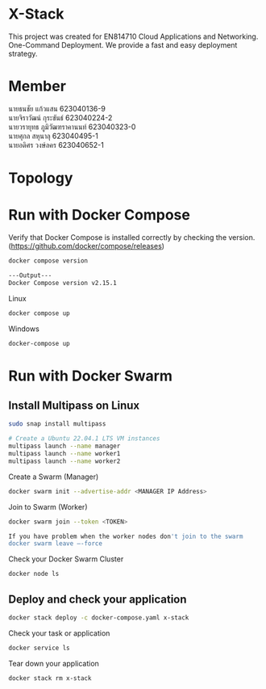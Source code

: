 # X-Stack
This project was created for EN814710 Cloud Applications and Networking. \
One-Command Deployment. We provide a fast and easy deployment strategy.

# Member
นายธนชัย แก้วแสน 623040136-9 \
นายจิราวัฒน์ กุระขันธ์ 623040224-2 \
นายวรายุทธ ภูมิวัฒฑราคานนท์ 623040323-0 \
นายศุกล สหุนาลุ 623040495-1 \
นายอดิศร วงษ์ลคร 623040652-1

# Topology


# Run with Docker Compose

Verify that Docker Compose is installed correctly by checking the version.
(https://github.com/docker/compose/releases)
```bash
docker compose version

---Output---
Docker Compose version v2.15.1
```

Linux
```bash
docker compose up
```

Windows
```powershell
docker-compose up
```

# Run with Docker Swarm
## Install Multipass on Linux
```bash
sudo snap install multipass

# Create a Ubuntu 22.04.1 LTS VM instances
multipass launch --name manager
multipass launch --name worker1
multipass launch --name worker2
```

Create a Swarm (Manager)
```bash
docker swarm init --advertise-addr <MANAGER IP Address>
```

Join to Swarm (Worker)
```bash
docker swarm join --token <TOKEN>

If you have problem when the worker nodes don't join to the swarm
docker swarm leave –-force
```

Check your Docker Swarm Cluster
```bash 
docker node ls
```

## Deploy and check your application
```bash
docker stack deploy -c docker-compose.yaml x-stack
```

Check your task or application
```bash
docker service ls
```

 Tear down your application
 ```bash
 docker stack rm x-stack
 ```
